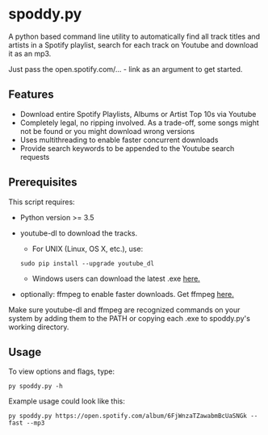 # spoddy.py

A python based command line utility to automatically find all track titles and artists in a Spotify playlist, search for each track on Youtube and download it as an mp3.  

Just pass the open.spotify.com/... - link as an argument to get started.

## Features

- Download entire Spotify Playlists, Albums or Artist Top 10s via Youtube
- Completely legal, no ripping involved. As a trade-off, some songs might not be found or you might download wrong versions
- Uses multithreading to enable faster concurrent downloads
- Provide search keywords to be appended to the Youtube search requests

## Prerequisites

This script requires:
- Python version >= 3.5  
- youtube-dl to download the tracks. 

   - For UNIX (Linux, OS X, etc.), use: 
  
   ```
   sudo pip install --upgrade youtube_dl
   ```

   - Windows users can download the latest .exe [here.](https://yt-dl.org/latest/youtube-dl.exe)  

- optionally: ffmpeg to enable faster downloads. Get ffmpeg [here.](https://www.ffmpeg.org/download.html)

Make sure youtube-dl and ffmpeg are recognized commands on your system by adding them to the PATH or copying each .exe to spoddy.py's working directory.

## Usage

To view options and flags, type:

```
py spoddy.py -h
```
Example usage could look like this:
```
py spoddy.py https://open.spotify.com/album/6FjWnzaTZawabmBcUaSNGk --fast --mp3
```